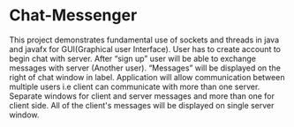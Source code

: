 # Chat-Messenger
This project demonstrates fundamental use of sockets and threads in java and javafx for GUI(Graphical user Interface).
User has to create account to begin chat with server.
After “sign up” user will be able to exchange messages with server (Another user).
“Messages” will be displayed on the right of chat window in label.
Application will allow communication between multiple users i.e client can communicate with more than one server.
Separate windows for client and server messages and more than one for client side.
All of the client's messages will be displayed on single server window.
